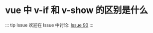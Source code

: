 # vue 中 v-if 和 v-show 的区别是什么



::: tip Issue 
 欢迎在 Issue 中讨论: [Issue 90](https://github.com/shfshanyue/Daily-Question/issues/90) 
:::